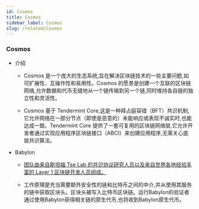 ```yaml
---
id: Cosmos
title: Cosmos
sidebar_label: Cosmos
slug: /related/Cosmos
---
```


###  Cosmos 

- 介绍

	- Cosmos 是一个庞大的生态系统,旨在解决区块链技术的一些主要问题,如可扩展性、互操作性和易用性。Cosmos 的愿景是创建一个互联的区块链网络,允许数据和代币无缝地从一个链传输到另一个链,同时维持各自链的独立性和灵活性。

	- Cosmos 基于 Tendermint Core,这是一种拜占庭容错（BFT）共识机制,它允许网络在一部分节点（即使是恶意的）未能响应或表现不诚实时,也能达成一致。Tendermint Core 提供了一套可复用的区块链网络层,它允许开发者通过实现应用程序区块链接口（ABCI）来创建应用程序,无需关心底层共识算法。

- Babylon

	- [团队由来自斯坦福 Tse Lab 的共识协议研究人员以及来自世界各地经验丰富的 Layer 1 区块链开发人员组成。](https://web3caff.com/zh/archives/30769)

	- 工作原理是充当需要额外安全性的链和比特币之间的中介,并从使用其服务的链中获取区块头。区块头被写入比特币区块链。运行Babylon的验证者通过使用Babylon获得相关链的原生代币,也将收到Babylon原生代币。
